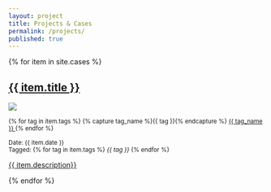 ```yaml
---
layout: project
title: Projects & Cases
permalink: /projects/
published: true
---
```


<div class="row">
    {% for item in site.cases %}
    <div class="col-md-6">
        <h2><a href="{{ item.url }}">{{ item.title }}</a></h2>
        <a href="{{ item.url }}">
            <img src="{{ item.thumbnail }}" />
        </a>
        <p>
        <small>
        {% for tag in item.tags %}
            {% capture tag_name %}{{ tag }}{% endcapture %}
                <a href="/tag/{{ tag_name }}" class="badge badge-light">
                {{ tag_name }}
                </a>
        {% endfor %}
        </small>
        </p>
        <p>
            <small>Date: {{ item.date }}</small>
            <br />
            <small>Tagged:
            {% for tag in item.tags %}
            <i>{{ tag }}</i>
            {% endfor %}
            </small>
        </p>
        <p><a href="{{ item.url }}">{{ item.description}}</a></p>
    </div>
    {% endfor %}
</div>
